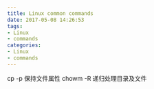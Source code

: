 ```yaml
---
title: Linux common commands
date: 2017-05-08 14:26:53
tags:
- Linux
- commands
categories:
- Linux
- commands
---
```

cp -p 保持文件属性
chowm -R 递归处理目录及文件